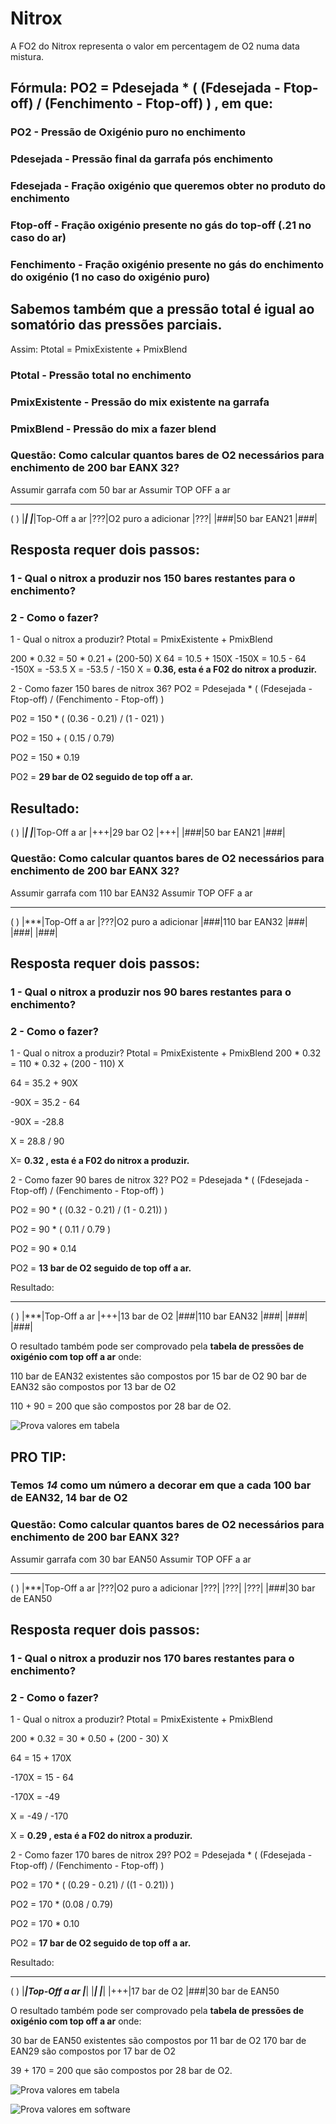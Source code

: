 # Nitrox

A FO2 do Nitrox representa o valor em percentagem de O2 numa data mistura.

## Fórmula:  PO2 = Pdesejada * ( (Fdesejada - Ftop-off) / (Fenchimento - Ftop-off) ) , em que:

### PO2 - Pressão de Oxigénio puro no enchimento
### Pdesejada - Pressão final da garrafa pós enchimento
### Fdesejada - Fração oxigénio que queremos obter no produto do enchimento
### Ftop-off - Fração oxigénio presente no gás do top-off (.21 no caso do ar)
### Fenchimento - Fração oxigénio presente no gás do enchimento do oxigénio (1 no caso do oxigénio puro)


## Sabemos também que a pressão total é igual ao somatório das pressões parciais.
Assim: Ptotal = PmixExistente + PmixBlend
### Ptotal - Pressão total no enchimento
### PmixExistente - Pressão do mix existente na garrafa
### PmixBlend - Pressão do mix a fazer blend



### Questão: Como calcular quantos bares de O2 necessários para enchimento de 200 bar EANX 32?
Assumir garrafa com 50 bar ar
Assumir TOP OFF a ar

 ---
(   )
|***|
|***|Top-Off a ar
|???|O2 puro a adicionar
|???|
|###|50 bar EAN21
|###|

## Resposta requer dois passos:
### 1 - Qual o nitrox a produzir nos 150 bares restantes para o enchimento?
### 2 - Como o fazer?

1 - Qual o nitrox a produzir?
Ptotal = PmixExistente + PmixBlend

200 * 0.32 = 50 * 0.21 + (200-50) X
64 = 10.5 + 150X
-150X = 10.5 - 64
-150X = -53.5
X = -53.5 / -150
X = **0.36, esta é a F02 do nitrox a produzir.**


2 - Como fazer 150 bares de nitrox 36?
PO2 = Pdesejada * ( (Fdesejada - Ftop-off) / (Fenchimento - Ftop-off) )

P02 = 150 * ( (0.36 - 0.21) / (1 - 021) )

PO2 = 150 + ( 0.15 / 0.79)

PO2 = 150 * 0.19

PO2 = **29 bar de O2 seguido de top off a ar.**

Resultado:
 ---
(   )
|***|
|***|Top-Off a ar
|+++|29 bar O2
|+++|
|###|50 bar EAN21
|###|


### Questão: Como calcular quantos bares de O2 necessários para enchimento de 200 bar EANX 32?
Assumir garrafa com 110 bar EAN32
Assumir TOP OFF a ar

 ---
(   )
|***|Top-Off a ar
|???|O2 puro a adicionar
|###|110 bar EAN32
|###|
|###|
|###|

## Resposta requer dois passos:
### 1 - Qual o nitrox a produzir nos 90 bares restantes para o enchimento?
### 2 - Como o fazer?

1 - Qual o nitrox a produzir?
Ptotal = PmixExistente + PmixBlend
200 * 0.32 = 110 * 0.32 + (200 - 110) X

64 = 35.2 + 90X

-90X = 35.2 - 64

-90X = -28.8

X = 28.8 / 90

X= **0.32 , esta é a F02 do nitrox a produzir.**

2 - Como fazer 90 bares de nitrox 32?
PO2 = Pdesejada * ( (Fdesejada - Ftop-off) / (Fenchimento - Ftop-off) )

PO2 = 90 * ( (0.32 - 0.21) / (1 - 0.21)) )

PO2 = 90 * ( 0.11 / 0.79 )

PO2 = 90 * 0.14

PO2 = **13 bar de O2 seguido de top off a ar.**

Resultado:

 ---
(   )
|***|Top-Off a ar
|+++|13 bar de O2
|###|110 bar EAN32
|###|
|###|
|###|

O resultado também pode ser comprovado pela **tabela de pressões de oxigénio com top off a ar** onde:

110 bar de EAN32 existentes são compostos por 15 bar de O2
90 bar de EAN32 são compostos por 13 bar de O2

110 + 90 = 200 que são compostos por 28 bar de O2.

![Prova valores em tabela](RESOURCES/res_2.png)

## PRO TIP:
### Temos *14* como um número a decorar em que a cada 100 bar de EAN32, 14 bar de O2


### Questão: Como calcular quantos bares de O2 necessários para enchimento de 200 bar EANX 32?
Assumir garrafa com 30 bar EAN50
Assumir TOP OFF a ar

 ---
(   )
|***|Top-Off a ar
|???|O2 puro a adicionar
|???|
|???|
|???|
|###|30 bar de EAN50

## Resposta requer dois passos:
### 1 - Qual o nitrox a produzir nos 170 bares restantes para o enchimento?
### 2 - Como o fazer?

1 - Qual o nitrox a produzir?
Ptotal = PmixExistente + PmixBlend

200 * 0.32 =  30 * 0.50 + (200 - 30) X

64 = 15 + 170X

-170X = 15 - 64

-170X = -49

X = -49 / -170

X = **0.29  , esta é a F02 do nitrox a produzir.**


2 - Como fazer 170 bares de nitrox 29?
PO2 = Pdesejada * ( (Fdesejada - Ftop-off) / (Fenchimento - Ftop-off) )

PO2 = 170 * ( (0.29 - 0.21) / ((1 - 0.21)) )

PO2 = 170 * (0.08 / 0.79)

PO2 = 170 * 0.10

PO2 = **17 bar de O2 seguido de top off a ar.**

Resultado:

 ---
(   )
|***|Top-Off a ar
|***|
|***|
|***|
|+++|17 bar de O2
|###|30 bar de EAN50

O resultado também pode ser comprovado pela **tabela de pressões de oxigénio com top off a ar** onde:

30 bar de EAN50 existentes são compostos por 11 bar de O2
170 bar de EAN29 são compostos por 17 bar de O2

39 + 170 = 200 que são compostos por 28 bar de O2.

![Prova valores em tabela](RESOURCES/res_1.png)

![Prova valores em software](RESOURCES/res_3.png)